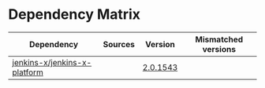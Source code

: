# Dependency Matrix

Dependency | Sources | Version | Mismatched versions
---------- | ------- | ------- | -------------------
[jenkins-x/jenkins-x-platform](https://github.com/jenkins-x/jenkins-x-platform) |  | [2.0.1543](https://github.com/jenkins-x/jenkins-x-platform/releases/tag/v2.0.1543) | 
